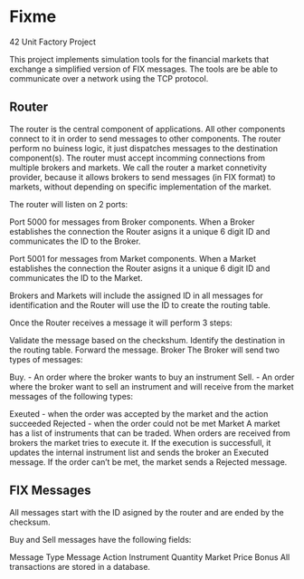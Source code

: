 # Fixme
42 Unit Factory Project

This project implements simulation tools for the financial markets that exchange a simplified version of FIX messages. The tools are be able to communicate over a network using the TCP protocol.

## Router
The router is the central component of applications. All other components connect to it in order to send messages to other components. The router perform no buiness logic, it just dispatches messages to the destination component(s). The router must accept incomming connections from multiple brokers and markets. We call the router a market connetivity provider, because it allows brokers to send messages (in FIX format) to markets, without depending on specific implementation of the market.

The router will listen on 2 ports:

Port 5000 for messages from Broker components. When a Broker establishes the connection the Router asigns it a unique 6 digit ID and communicates the ID to the Broker.

Port 5001 for messages from Market components. When a Market establishes the connection the Router asigns it a unique 6 digit ID and communicates the ID to the Market.

Brokers and Markets will include the assigned ID in all messages for identification and the Router will use the ID to create the routing table.

Once the Router receives a message it will perform 3 steps:

Validate the message based on the checkshum.
Identify the destination in the routing table.
Forward the message.
Broker
The Broker will send two types of messages:

Buy. - An order where the broker wants to buy an instrument
Sell. - An order where the broker want to sell an instrument
and will receive from the market messages of the following types:

Exeuted - when the order was accepted by the market and the action succeeded
Rejected - when the order could not be met
Market
A market has a list of instruments that can be traded. When orders are received from brokers the market tries to execute it. If the execution is successfull, it updates the internal instrument list and sends the broker an Executed message. If the order can’t be met, the market sends a Rejected message.

## FIX Messages
All messages start with the ID asigned by the router and are ended by the checksum.

Buy and Sell messages have the following fields:

Message Type
Message Action
Instrument
Quantity
Market
Price
Bonus
All transactions are stored in a database.